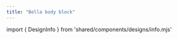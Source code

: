 ```yaml
---
title: "Bella body block"
---
```


import { DesignInfo } from 'shared/components/designs/info.mjs'

<DesignInfo design='bella' docs />

